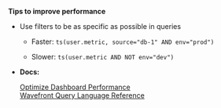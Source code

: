 **Tips to improve performance**
- Use filters to be as specific as possible in queries

    - Faster: `ts(user.metric, source="db-1" AND env="prod")`

    - Slower: `ts(user.metric AND NOT env="dev")`
- **Docs:**

  [Optimize Dashboard Performance](https://docs.wavefront.com/ui_dashboards.html#ensure-optimal-dashboard-performance)<br>
  [Wavefront Query Language Reference](https://docs.wavefront.com/query_language_reference.html#filtering-and-comparison-functions)
